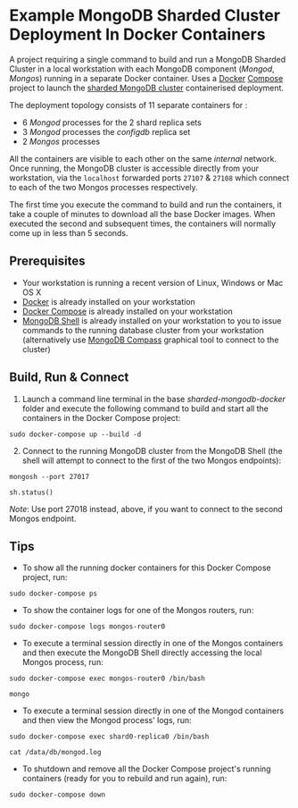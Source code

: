 # Example MongoDB Sharded Cluster Deployment In Docker Containers

A project requiring a single command to build and run a MongoDB Sharded Cluster in a local workstation with each MongoDB component (_Mongod_, _Mongos_) running in a separate Docker container. Uses a [Docker](https://docs.docker.com/) [Compose](https://docs.docker.com/compose/overview/) project to launch the [sharded MongoDB cluster](https://docs.mongodb.com/manual/sharding/) containerised deployment.

The deployment topology consists of 11 separate containers for :
  * 6 _Mongod_ processes for the 2 shard replica sets
  * 3 _Mongod_ processes the _configdb_ replica set
  * 2 _Mongos_ processes
  
All the containers are visible to each other on the same _internal_ network. Once running, the MongoDB cluster is accessible directly from your workstation, via the `localhost` forwarded ports `27107` & `27108` which connect to each of the two Mongos processes respectively.

The first time you execute the command to build and run the containers, it take a couple of minutes to download all the base Docker images. When executed the second and subsequent times, the containers will normally come up in less than 5 seconds.


## Prerequisites
* Your workstation is running a recent version of Linux, Windows or Mac OS X
* [Docker](https://docs.docker.com/install/) is already installed on your workstation
* [Docker Compose](https://docs.docker.com/compose/install/) is already installed on your workstation
* [MongoDB Shell](https://docs.mongodb.com/mongodb-shell/install/) is already installed on your workstation to you to issue commands to the running database cluster from your workstation (alternatively use [MongoDB Compass](https://docs.mongodb.com/compass/current/install/) graphical tool to connect to the cluster)


## Build, Run & Connect
1. Launch a command line terminal in the base _sharded-mongodb-docker_ folder and execute the following command to build and start all the containers in the Docker Compose project:

```
sudo docker-compose up --build -d
```

2. Connect to the running MongoDB cluster from the MongoDB Shell (the shell will attempt to connect to the first of the two Mongos endpoints):

```
mongosh --port 27017
```

```
sh.status()
```

_Note_: Use port 27018 instead, above, if you want to connect to the second Mongos endpoint.


## Tips

* To show all the running docker containers for this Docker Compose project, run:

```
sudo docker-compose ps
```

* To show the container logs for one of the Mongos routers, run:

```
sudo docker-compose logs mongos-router0
```

* To execute a terminal session directly in one of the Mongos containers and then execute the MongoDB Shell directly accessing the local Mongos process, run:

```
sudo docker-compose exec mongos-router0 /bin/bash
```

```
mongo
```

* To execute a terminal session directly in one of the Mongod containers and then view the Mongod process' logs, run:

```
sudo docker-compose exec shard0-replica0 /bin/bash
```

```
cat /data/db/mongod.log
```

* To shutdown and remove all the Docker Compose project's running containers (ready for you to rebuild and run again), run:

```
sudo docker-compose down
```
